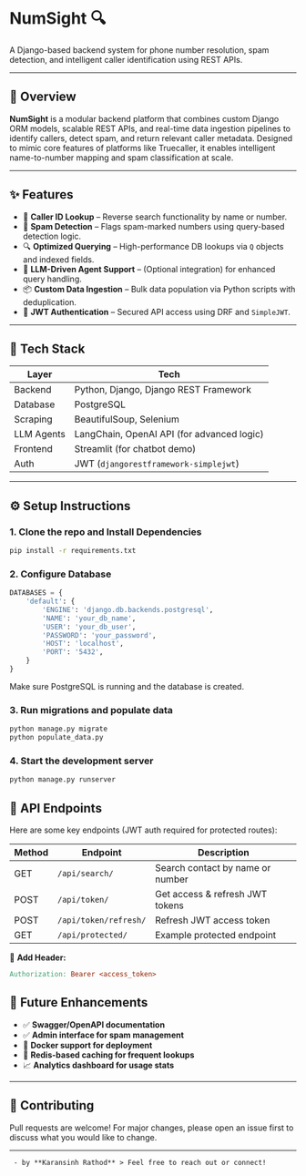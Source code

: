 # NumSight 🔍  
A Django-based backend system for phone number resolution, spam detection, and intelligent caller identification using REST APIs.

---

## 🚀 Overview

**NumSight** is a modular backend platform that combines custom Django ORM models, scalable REST APIs, and real-time data ingestion pipelines to identify callers, detect spam, and return relevant caller metadata. Designed to mimic core features of platforms like Truecaller, it enables intelligent name-to-number mapping and spam classification at scale.

---

## ✨ Features

- 🔗 **Caller ID Lookup** – Reverse search functionality by name or number.
- 🚫 **Spam Detection** – Flags spam-marked numbers using query-based detection logic.
- 🔍 **Optimized Querying** – High-performance DB lookups via `Q` objects and indexed fields.
- 🧠 **LLM-Driven Agent Support** – (Optional integration) for enhanced query handling.
- 📦 **Custom Data Ingestion** – Bulk data population via Python scripts with deduplication.
- 🔐 **JWT Authentication** – Secured API access using DRF and `SimpleJWT`.

---

## 🧰 Tech Stack

| Layer        | Tech                                      |
|--------------|-------------------------------------------|
| Backend      | Python, Django, Django REST Framework     |
| Database     | PostgreSQL                                |
| Scraping     | BeautifulSoup, Selenium                   |
| LLM Agents   | LangChain, OpenAI API (for advanced logic)|
| Frontend     | Streamlit (for chatbot demo)              |
| Auth         | JWT (`djangorestframework-simplejwt`)     |

---
## ⚙️ Setup Instructions

### 1. Clone the repo and Install Dependencies
```bash
pip install -r requirements.txt
```

### 2. Configure Database
```python
DATABASES = {
    'default': {
        'ENGINE': 'django.db.backends.postgresql',
        'NAME': 'your_db_name',
        'USER': 'your_db_user',
        'PASSWORD': 'your_password',
        'HOST': 'localhost',
        'PORT': '5432',
    }
}
```
Make sure PostgreSQL is running and the database is created.

### 3. Run migrations and populate data
```bash
python manage.py migrate
python populate_data.py
```

### 4. Start the development server
```bash
python manage.py runserver
```



## 🔌 API Endpoints

Here are some key endpoints (JWT auth required for protected routes):

| Method | Endpoint               | Description                           |
|--------|------------------------|---------------------------------------|
| GET    | `/api/search/`         | Search contact by name or number      |
| POST   | `/api/token/`          | Get access & refresh JWT tokens       |
| POST   | `/api/token/refresh/`  | Refresh JWT access token              |
| GET    | `/api/protected/`      | Example protected endpoint            |

📌 **Add Header:**

```makefile
Authorization: Bearer <access_token>
```


## 🧠 Future Enhancements

- ✅ **Swagger/OpenAPI documentation**
- ✅ **Admin interface for spam management**
- 🚀 **Docker support for deployment**
- 🔄 **Redis-based caching for frequent lookups**
- 📈 **Analytics dashboard for usage stats**

---

## 🤝 Contributing

Pull requests are welcome! For major changes, please open an issue first to discuss what you would like to change.

---

```markfile
 - by **Karansinh Rathod** > Feel free to reach out or connect!
```
